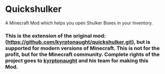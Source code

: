 # Quickshulker
A Minecraft Mod which helps you open Shulker Boxes in your Inventory.

### This is the extension of the original mod: (https://github.com/kyrptonaught/quickshulker.git), but is supported for modern versions of Minecraft. This is not for the profit, but for the Minecraft community. Complete rights of the project goes to [kyrptonaught](https://github.com/kyrptonaught) and his team for making this Mod.
